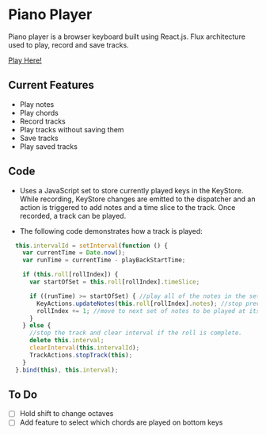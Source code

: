 # Piano Player
Piano player is a browser keyboard built using React.js. Flux
architecture used to play, record and save tracks.

[Play Here!](https://pianoplayer.herokuapp.com)

## Current Features
- Play notes
- Play chords
- Record tracks
- Play tracks without saving them
- Save tracks
- Play saved tracks

## Code
- Uses a JavaScript set to store currently played keys in the KeyStore.
  While recording, KeyStore changes are emitted to the dispatcher and an
  action is triggered to add notes and a time slice to the track. Once recorded,
  a track can be played.

- The following code demonstrates how a track is played:

``` JavaScript
  this.intervalId = setInterval(function () {
    var currentTime = Date.now();
    var runTime = currentTime - playBackStartTime;

    if (this.roll[rollIndex]) {
      var startOfSet = this.roll[rollIndex].timeSlice;

      if ((runTime) >= startOfSet) { //play all of the notes in the set at this rollIndex if their start is greater than the runTime
        KeyActions.updateNotes(this.roll[rollIndex].notes); //stop previous notes and play current set
        rollIndex += 1; //move to next set of notes to be played at its start time
      }
    } else {
      //stop the track and clear interval if the roll is complete.
      delete this.interval;
      clearInterval(this.intervalId);
      TrackActions.stopTrack(this);
    }
  }.bind(this), this.interval);
```

## To Do
- [ ] Hold shift to change octaves
- [ ] Add feature to select which chords are played on bottom keys
